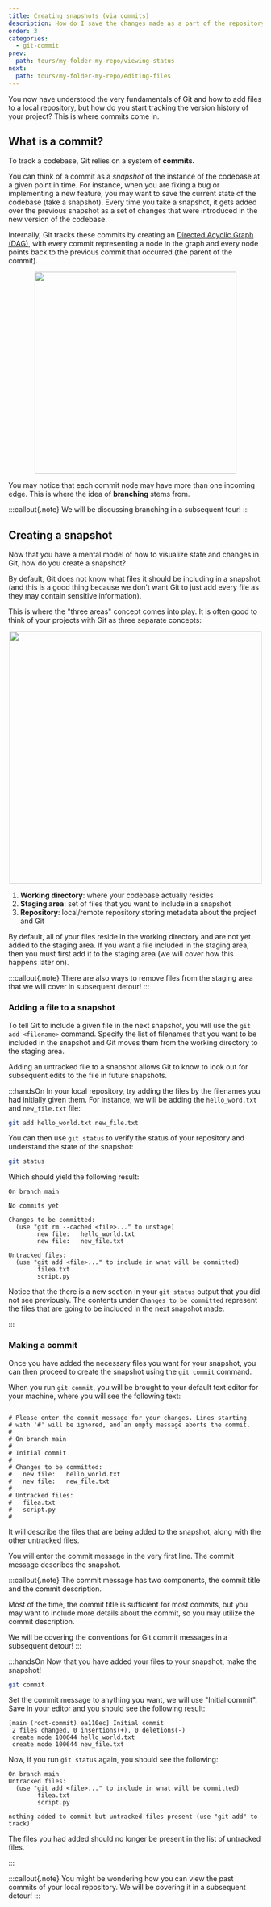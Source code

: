 ```yaml
---
title: Creating snapshots (via commits)
description: How do I save the changes made as a part of the repository's history?
order: 3
categories:
  - git-commit
prev:
  path: tours/my-folder-my-repo/viewing-status
next:
  path: tours/my-folder-my-repo/editing-files
---
```


You now have understood the very fundamentals of Git and how to add files to a local repository, but how do you start tracking the version history of your project? This is where commits come in.

## What is a commit?

To track a codebase, Git relies on a system of **commits.**

You can think of a commit as a _snapshot_ of the instance of the codebase at a given point in time. For instance, when you are fixing a bug or implementing a new feature, you may want to save the current state of the codebase (take a snapshot). Every time you take a snapshot, it gets added over the previous snapshot as a set of changes that were introduced in the new version of the codebase.

Internally, Git tracks these commits by creating an [Directed Acyclic Graph (DAG)](https://en.wikipedia.org/wiki/Directed_acyclic_graph), with every commit representing a node in the graph and every node points back to the previous commit that occurred (the parent of the commit).

<div style="text-align: center; display: flex; justify-content: center;"><img src="learning-lab/images/tours/my-folder-my-repo/commit.png" width="400px" alt=""></div>

You may notice that each commit node may have more than one incoming edge. This is where the idea of **branching** stems from.

<!--TODO: This should be about git branching-->

:::callout{.note}
We will be discussing branching in a subsequent tour!
:::

## Creating a snapshot

Now that you have a mental model of how to visualize state and changes in Git, how do you create a snapshot?

By default, Git does not know what files it should be including in a snapshot (and this is a good thing because we don't want Git to just add every file as they may contain sensitive information).

This is where the "three areas" concept comes into play. It is often good to think of your projects with Git as three separate concepts:

<div style="text-align: center; display: flex; justify-content: center;"><img src="learning-lab/images/tours/my-folder-my-repo/staging.png" alt="" width="500px"></div>

1. **Working directory**: where your codebase actually resides
2. **Staging area**: set of files that you want to include in a snapshot
3. **Repository**: local/remote repository storing metadata about the project and Git

By default, all of your files reside in the working directory and are not yet added to the staging area. If you want a file included in the staging area, then you must first add it to the staging area (we will cover how this happens later on).

<!--TODO: This should be about git reset-->

:::callout{.note}
There are also ways to remove files from the staging area that we will cover in subsequent detour!
:::

### Adding a file to a snapshot

To tell Git to include a given file in the next snapshot, you will use the `git add <filename>` command. Specify the list of filenames that you want to be included in the snapshot and Git moves them from the working directory to the staging area.

Adding an untracked file to a snapshot allows Git to know to look out for subsequent edits to the file in future snapshots.

:::handsOn
In your local repository, try adding the files by the filenames you had initially given them. For instance, we will be adding the `hello_word.txt` and `new_file.txt` file:

```bash
git add hello_world.txt new_file.txt
```

You can then use `git status` to verify the status of your repository and understand the state of the snapshot:

```bash
git status
```

Which should yield the following result:

```text
On branch main

No commits yet

Changes to be committed:
  (use "git rm --cached <file>..." to unstage)
        new file:   hello_world.txt
        new file:   new_file.txt

Untracked files:
  (use "git add <file>..." to include in what will be committed)
        filea.txt
        script.py
```

Notice that the there is a new section in your `git status` output that you did not see previously. The contents under `Changes to be committed` represent the files that are going to be included in the next snapshot made.

:::

### Making a commit

Once you have added the necessary files you want for your snapshot, you can then proceed to create the snapshot using the `git commit` command.

When you run `git commit`, you will be brought to your default text editor for your machine, where you will see the following text:

```text

# Please enter the commit message for your changes. Lines starting
# with '#' will be ignored, and an empty message aborts the commit.
#
# On branch main
#
# Initial commit
#
# Changes to be committed:
#	new file:   hello_world.txt
#	new file:   new_file.txt
#
# Untracked files:
#	filea.txt
#	script.py
#
```

It will describe the files that are being added to the snapshot, along with the other untracked files.

You will enter the commit message in the very first line. The commit message describes the snapshot.

<!--TODO: This should be about commit message etiquette-->

:::callout{.note}
The commit message has two components, the commit title and the commit description.

Most of the time, the commit title is sufficient for most commits, but you may want to include more details about the commit, so you may utilize the commit description.

We will be covering the conventions for Git commit messages in a subsequent detour!
:::

:::handsOn
Now that you have added your files to your snapshot, make the snapshot!

```bash
git commit
```

Set the commit message to anything you want, we will use "Initial commit". Save in your editor and you should see the following result:

```text
[main (root-commit) ea110ec] Initial commit
 2 files changed, 0 insertions(+), 0 deletions(-)
 create mode 100644 hello_world.txt
 create mode 100644 new_file.txt
```

Now, if you run `git status` again, you should see the following:

```text
On branch main
Untracked files:
  (use "git add <file>..." to include in what will be committed)
        filea.txt
        script.py

nothing added to commit but untracked files present (use "git add" to track)
```

The files you had added should no longer be present in the list of untracked files.

:::

<!--TODO: This should be about git log-->

:::callout{.note}
You might be wondering how you can view the past commits of your local repository. We will be covering it in a subsequent detour!
:::
